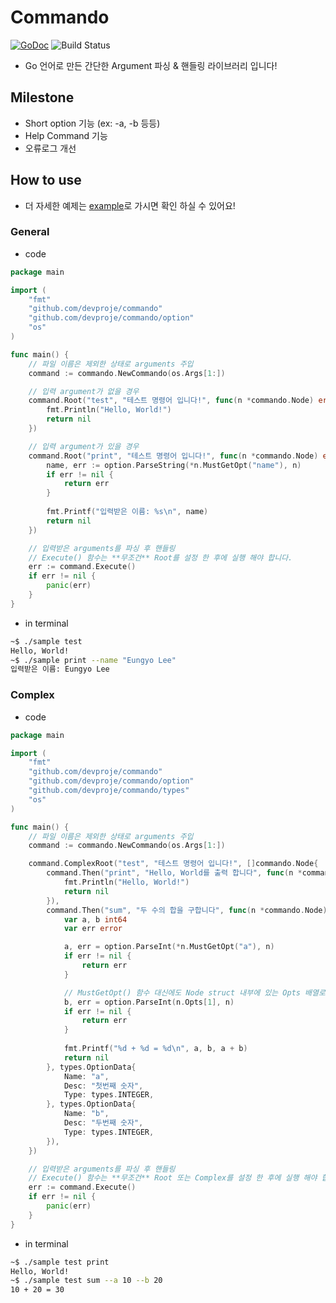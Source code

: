 # Commando
[![GoDoc](https://godoc.org/github.com/devproje/commando?status.svg)](https://godoc.org/github.com/hashicorp/go-version)
![Build Status](https://github.com/devproje/commando/actions/workflows/release.yml/badge.svg)
- Go 언어로 만든 간단한 Argument 파싱 & 핸들링 라이브러리 입니다!

## Milestone
- Short option 기능 (ex: -a, -b 등등)
- Help Command 기능
- 오류로그 개선

## How to use
- 더 자세한 예제는 [example](https://github.com/devproje/commando/tree/master/example)로 가시면 확인 하실 수 있어요!

### General
- code
```go
package main

import (
	"fmt"
	"github.com/devproje/commando"
	"github.com/devproje/commando/option"
	"os"
)

func main() {
	// 파일 이름은 제외한 상태로 arguments 주입
	command := commando.NewCommando(os.Args[1:])

	// 입력 argument가 없을 경우
	command.Root("test", "테스트 명령어 입니다!", func(n *commando.Node) error {
		fmt.Println("Hello, World!")
		return nil
	})

	// 입력 argument가 있을 경우
	command.Root("print", "테스트 명령어 입니다!", func(n *commando.Node) error {
		name, err := option.ParseString(*n.MustGetOpt("name"), n)
		if err != nil {
			return err
		}
		
		fmt.Printf("입력받은 이름: %s\n", name)
		return nil
	})

	// 입력받은 arguments를 파싱 후 핸들링
	// Execute() 함수는 **무조건** Root를 설정 한 후에 실행 해야 합니다.
	err := command.Execute()
	if err != nil {
		panic(err)
    }
}
```

- in terminal
```bash
~$ ./sample test
Hello, World!
~$ ./sample print --name "Eungyo Lee"
입력받은 이름: Eungyo Lee
```

### Complex
- code
```go
package main

import (
	"fmt"
	"github.com/devproje/commando"
	"github.com/devproje/commando/option"
	"github.com/devproje/commando/types"
	"os"
)

func main() {
	// 파일 이름은 제외한 상태로 arguments 주입
	command := commando.NewCommando(os.Args[1:])

	command.ComplexRoot("test", "테스트 명령어 입니다!", []commando.Node{
		command.Then("print", "Hello, World를 출력 합니다", func(n *commando.Node) error {
			fmt.Println("Hello, World!")
			return nil
		}),
		command.Then("sum", "두 수의 합을 구합니다", func(n *commando.Node) error {
			var a, b int64
			var err error

			a, err = option.ParseInt(*n.MustGetOpt("a"), n)
			if err != nil {
				return err
			}

			// MustGetOpt() 함수 대신에도 Node struct 내부에 있는 Opts 배열로도 OptionData를 로딩하는게 가능 합니다.
			b, err = option.ParseInt(n.Opts[1], n)
			if err != nil {
				return err
			}
			
			fmt.Printf("%d + %d = %d\n", a, b, a + b)
			return nil
		}, types.OptionData{
			Name: "a",
			Desc: "첫번째 숫자",
			Type: types.INTEGER,
		}, types.OptionData{
			Name: "b",
			Desc: "두번째 숫자",
			Type: types.INTEGER,
		}),
	})

	// 입력받은 arguments를 파싱 후 핸들링
	// Execute() 함수는 **무조건** Root 또는 Complex를 설정 한 후에 실행 해야 합니다.
	err := command.Execute()
	if err != nil {
		panic(err)
	}
}
```

- in terminal
```bash
~$ ./sample test print
Hello, World!
~$ ./sample test sum --a 10 --b 20
10 + 20 = 30
```
